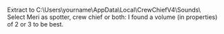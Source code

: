 Extract to C:\Users\yourname\AppData\Local\CrewChiefV4\Sounds\ <br />
Select Meri as spotter, crew chief or both: I found a volume (in properties) of 2 or 3 to be best.
